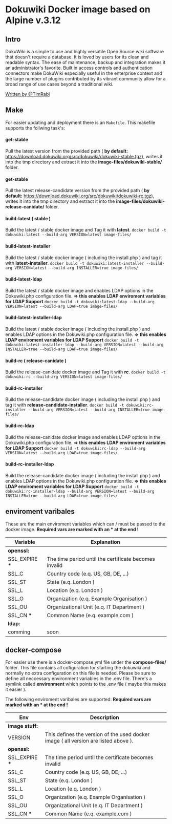 # Dokuwiki Docker image based on Alpine v.3.12

## Intro
DokuWiki is a simple to use and highly versatile Open Source wiki software that doesn't require
a database. It is loved by users for its clean and readable syntax. The ease of maintenance,
backup and integration makes it an administrator's favorite. Built in access controls and
authentication connectors make DokuWiki especially useful in the enterprise context and
the large number of plugins contributed by its vibrant community allow for a broad
range of use cases beyond a traditional wiki.


[ Written by @TimRabl ]( https://github.com/timrabl/ "@TimRabl GitHub")

## Make
For easier updating and deployment there is an `Makefile`.
This makefile supports the follwing task's:

#### get-stable
Pull the latest version from the provided path ( **by default:** https://download.dokuwiki.org/src/dokuwiki/dokuwiki-stable.tgz),
writes it into the tmp directory and extract it into the **image-files/dokuwiki-stable/** folder.

#### get-stable
Pull the latest release-candidate version from the provided path ( **by default:** https://download.dokuwiki.org/src/dokuwiki/dokuwiki-rc.tgz),
writes it into the tmp directory and extract it into the **image-files/dokuwiki-release-canidate/** folder.

#### build-latest ( stable )
Build the latest / stable docker image and Tag it with **latest**.
`docker build -t dokuwiki:latest --build-arg VERSION=latest image-files/`

#### build-latest-installer
Build the latest / stable docker image ( including the install.php ) and tag it with **latest-installer**.
`docker build -t dokuwiki:latest-installer --build-arg VERSION=latest --build-arg INSTALLER=true image-files/`

#### build-latest-ldap
Build the latest / stable docker image and enables LDAP options in the Dokuwiki.php configuration file.
**=> this enables LDAP enviroment variables for LDAP Support**
`docker build -t dokuwiki:latest-ldap --build-arg VERSION=latest --build-arg LDAP=true image-files/`

#### build-latest-installer-ldap
Build the latest / stable docker image ( including the install.php ) and enables LDAP options in the Dokuwiki.php configuration file.
**=> this enables LDAP enviroment variables for LDAP Support**
`docker build -t dokuwiki:latest-installer-ldap --build-arg VERSION=latest --build-arg INSTALLER=true --build-arg LDAP=true image-files/`

#### build-rc ( release-canidate )
Build the release-canidate docker image and Tag it with **rc**.
`docker build -t dokuwiki:rc --build-arg VERSION=latest image-files/`

#### build-rc-installer
Build the release-candidate docker image ( including the install.php ) and tag it with **release-candidate-installer**.
`docker build -t dokuwiki:rc-installer --build-arg VERSION=latest --build-arg INSTALLER=true image-files/`

#### build-rc-ldap
Build the release-canidate docker image and enables LDAP options in the Dokuwiki.php configuration file.
**=> this enables LDAP enviroment variables for LDAP Support**
`docker build -t dokuwiki:rc-ldap --build-arg VERSION=latest --build-arg LDAP=true image-files/`

#### build-rc-installer-ldap
Build the release-candidate docker image ( including the install.php ) and enables LDAP options in the Dokuwiki.php configuration file.
**=> this enables LDAP enviroment variables for LDAP Support**
`docker build -t dokuwiki:rc-installer-ldap --build-arg VERSION=latest --build-arg INSTALLER=true --build-arg LDAP=true image-files/`

## enviroment varibales
These are the main enviroment variables which can / must be passed to the docker image.
**Required vars are marked with an * at the end !**

| Variable | Explanation |
| -------- | ----------- |
| **openssl:** ||
| SSL_EXPIRE **\*** | The time period until the certificate becomes invalid |
| SSL_C | Country code (e.q. US, GB, DE, ...) |
| SSL_ST | State (e.q. London ) |
| SSL_L | Location (e.q. London ) |
| SSL_O | Organization (e.q. Example Organisation ) |
| SSL_OU | Organizational Unit (e.q. IT Department ) |
| SSL_CN **\*** | Common Name (e.q. example.com ) |
| **ldap:** ||
| comming | soon |

## docker-compose
For easier use there is a docker-compose.yml file under the **compose-files/** folder. This file contains all
cofiguration for starting the dokuwiki and normally no extra configuration on this file is needed. Please be sure
to define all neccessary environment variables in the .env file. There's a symlink called **environment**
which points to the .env file ( maybe this makes it easier ).

The following enviroment varibales are supported:
**Required vars are marked with an * at the end !**

| Env | Description |
|-----|-------------|
| **image stuff:** ||
| VERSION | This defines the version of the used docker image ( all version are listed above ). |
| **openssl:** ||
| SSL_EXPIRE **\*** | The time period until the certificate becomes invalid |
| SSL_C | Country code (e.q. US, GB, DE, ...) |
| SSL_ST | State (e.q. London ) |
| SSL_L | Location (e.q. London ) |
| SSL_O | Organization (e.q. Example Organisation ) |
| SSL_OU | Organizational Unit (e.q. IT Department ) |
| SSL_CN **\*** | Common Name (e.q. example.com ) |
